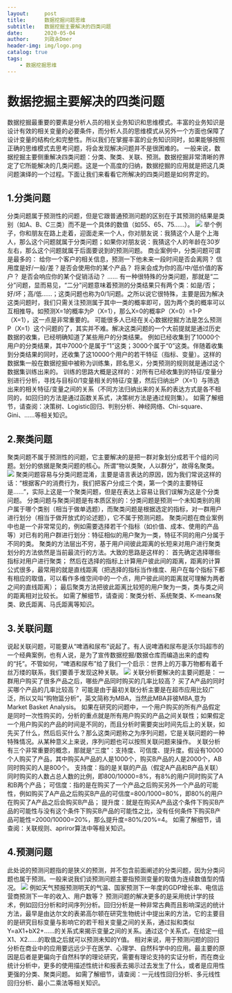 ```yaml
---
layout:     post
title:      数据挖掘问题思维
subtitle:   数据挖掘主要解决的四类问题
date:       2020-05-04
author:     刘政永Dmer
header-img: img/logo.png
catalog: true
tags:
    - 数据挖掘思维
---
```

# 数据挖掘主要解决的四类问题
数据挖掘最重要的要素是分析人员的相关业务知识和思维模式。丰富的业务知识是设计有效的相关变量的必要条件，而分析人员的思维模式从另外一个方面也保障了设计变量的结构化和完整性。所以我们在掌握丰富的业务知识同时，如果能够按照正确的思维模式去思考问题，将会发现解决问题并不是很困难的。
一般来说，数据挖掘主要侧重解决四类问题：分类、聚类、关联、预测。数据挖掘非常清晰的界定了它所能解决的几类问题。这是一个高度的归纳，数据挖掘的应用就是把这几类问题演绎的一个过程。下面让我们来看看它所解决的四类问题是如何界定的。
##  1.分类问题
分类问题属于预测性的问题，但是它跟普通预测问题的区别在于其预测的结果是类别（如A、B、C三类）而不是一个具体的数值（如55、65、75……）。
![]({{site.baseurl}}/img/post-bg-classification.jpg)
举个例子，你和朋友在路上走着，迎面走来一个人，你对朋友说：我猜这个人是个上海人，那么这个问题就属于分类问题；如果你对朋友说：我猜这个人的年龄在30岁左右，那么这个问题就属于后面要说到的预测问题。
商业案例中，分类问题可谓是最多的：
给你一个客户的相关信息，预测一下他未来一段时间是否会离网？
信用度是好/一般/差？是否会使用你的某个产品？
将来会成为你的高/中/低价值的客户？
是否会响应你的某个促销活动？
……
有一种很特殊的分类问题，那就是“二分”问题，显而易见，“二分”问题意味着预测的分类结果只有两个类：如是/否；好/坏；高/低……；这类问题也称为0/1问题。之所以说它很特殊，主要是因为解决这类问题时，我们只需关注预测属于其中一类的概率即可，因为两个类的概率可以互相推导。如预测X=1的概率为P（X=1），那么X=0的概率P（X=0）=1-P（X=1），这一点是非常重要的。
可能很多人已经在关心数据挖掘方法是怎么预测P（X=1）这个问题的了，其实并不难。解决这类问题的一个大前提就是通过历史数据的收集，已经明确知道了某些用户的分类结果。
例如已经收集到了10000个用户的分类结果，其中7000个是属于“1”这类；3000个属于“0”这类。伴随着收集到分类结果的同时，还收集了这10000个用户的若干特征（指标、变量）。这样的数据集一般在数据挖掘中被称为训练集，顾名思义，分类预测的规则就是通过这个数据集训练出来的。
训练的思路大概是这样的：对所有已经收集到的特征/变量分别进行分析，寻找与目标0/1变量相关的特征/变量，然后归纳出P（X=1）与筛选出来的相关特征/变量之间的关系（不同方法归纳出来的关系的表达方式是各不相同的，如回归的方法是通过函数关系式，决策树方法是通过规则集）。
如需了解细节，请查阅：决策树、Logistic回归、判别分析、神经网络、Chi-square、Gini、……等相关知识。
##  2.聚类问题
聚类问题不属于预测性的问题，它主要解决的是把一群对象划分成若干个组的问题。划分的依据是聚类问题的核心。所谓“物以类聚，人以群分”，故得名聚类。
![]({{site.baseurl}}/img/post-bg-cluster.jpg)
聚类问题容易与分类问题混淆，主要是语言表达的原因，因为我们常说这样的话：“根据客户的消费行为，我们把客户分成三个类，第一个类的主要特征是……”，实际上这是一个聚类问题，但是在表达上容易让我们误解为这是个分类问题。
分类问题与聚类问题是有本质区别的：分类问题是预测一个未知类别的用户属于哪个类别（相当于做单选题），而聚类问题是根据选定的指标，对一群用户进行划分（相当于做开放式的论述题），它不属于预测问题。
聚类问题在商业案例中也是一个非常常见的，例如需要选择若干个指标（如价值、成本、使用的产品等）对已有的用户群进行划分：特征相似的用户聚为一类，特征不同的用户分属于不同的类。
聚类的方法层出不穷，基于用户间彼此距离的长短来对用户进行聚类划分的方法依然是当前最流行的方法。大致的思路是这样的：
首先确定选择哪些指标对用户进行聚类；
然后在选择的指标上计算用户彼此间的距离，距离的计算公式很多，最常用的就是直线距离（把选择的指标当作维度、用户在每个指标下都有相应的取值，可以看作多维空间中的一个点，用户彼此间的距离就可理解为两者之间的直线距离）；
最后聚类方法把彼此距离比较短的用户聚为一类，类与类之间的距离相对比较长。
如需了解细节，请查阅：聚类分析、系统聚类、K-means聚类、欧氏距离、马氏距离等知识。
##  3.关联问题
说起关联问题，可能要从“啤酒和尿布”说起了。有人说啤酒和尿布是沃尔玛超市的一个经典案例，也有人说，是为了宣传数据挖掘/数据仓库而编造出来的虚构的“托”。不管如何，“啤酒和尿布”给了我们一个启示：世界上的万事万物都有着千丝万缕的联系，我们要善于发现这种关联。
![]({{site.baseurl}}/img/post-bg-relation.jpg)
关联分析要解决的主要问题是：
一群用户购买了很多产品之后，哪些产品同时购买的几率比较高？
买了A产品的同时买哪个产品的几率比较高？
可能是由于最初关联分析主要是在超市应用比较广泛，所以又叫“购物篮分析”，英文简称为MBA，当然此MBA非彼MBA,意为Market Basket Analysis。
如果在研究的问题中，一个用户购买的所有产品假定是同时一次性购买的，分析的重点就是所有用户购买的产品之间关联性；如果假定一个用户购买的产品的时间是不同的，而且分析时需要突出时间先后上的关联，如先买了什么，然后后买什么？那么这类问题称之为序列问题，它是关联问题的一种特殊情况。从某种意义上来说，序列问题也可以按照关联问题来操作。
关联分析有三个非常重要的概念，那就是“三度”：支持度、可信度、提升度。假设有10000个人购买了产品，其中购买A产品的人是1000个，购买B产品的人是2000个，AB同时购买的人是800个。
支持度：指的是关联的产品（假定A产品和B产品关联）同时购买的人数占总人数的比例，即800/10000=8%，有8%的用户同时购买了A和B两个产品；
可信度：指的是在购买了一个产品之后购买另外一个产品的可能性，例如购买了A产品之后购买B产品的可信度=800/1000=80%，即80%的用户在购买了A产品之后会购买B产品；
提升度：就是在购买A产品这个条件下购买B产品的可能性与没有这个条件下购买B产品的可能性之比，没有任何条件下购买B产品可能性=2000/10000=20%，那么提升度=80%/20%=4。
如需了解细节，请查阅：关联规则、apriror算法中等相关知识。
##  4.预测问题
此处说的预测问题指的是狭义的预测，并不包含前面阐述的分类问题，因为分类问题也属于预测。一般来说我们谈预测问题主要指预测变量的取值为连续数值型的情况。
![]({{site.baseurl}}/img/post-bg-regression.jpg)
例如天气预报预测明天的气温、国家预测下一年度的GDP增长率、电信运营商预测下一年的收入、用户数等？
预测问题的解决更多的是采用统计学的技术，例如回归分析和时间序列分析。回归分析是一种非常古典而且影响深远的统计方法，最早是由达尔文的表弟高尔顿在研究生物统计中提出来的方法，它的主要目的是研究目标变量与影响它的若干相关变量之间的关系，通过拟和类似Y=aX1+bX2+……的关系式来揭示变量之间的关系。通过这个关系式，在给定一组X1、X2……的取值之后就可以预测未知的Y值。
相对来说，用于预测问题的回归分析在商业中的应用要远远少于在医学、心理学、自然科学中的应用。最主要的原因是后者是更偏向于自然科学的理论研究，需要有理论支持的实证分析，而在商业统计分析中，更多的使用描述性统计和报表去揭示过去发生了什么，或者是应用性更强的分类、聚类问题。
如需了解细节，请查阅：一元线性回归分析、多元线性回归分析、最小二乘法等相关知识。
